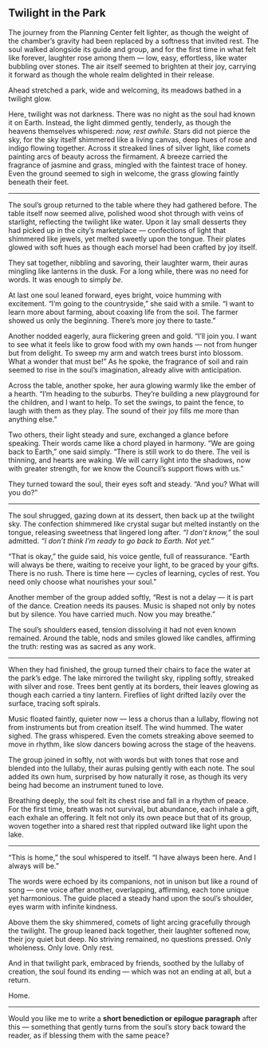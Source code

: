 ## Twilight in the Park

The journey from the Planning Center felt lighter, as though the weight of the chamber’s gravity had been replaced by a softness that invited rest. The soul walked alongside its guide and group, and for the first time in what felt like forever, laughter rose among them — low, easy, effortless, like water bubbling over stones. The air itself seemed to brighten at their joy, carrying it forward as though the whole realm delighted in their release.

Ahead stretched a park, wide and welcoming, its meadows bathed in a twilight glow.

Here, twilight was not darkness. There was no night as the soul had known it on Earth. Instead, the light dimmed gently, tenderly, as though the heavens themselves whispered: *now, rest awhile.* Stars did not pierce the sky, for the sky itself shimmered like a living canvas, deep hues of rose and indigo flowing together. Across it streaked lines of silver light, like comets painting arcs of beauty across the firmament. A breeze carried the fragrance of jasmine and grass, mingled with the faintest trace of honey. Even the ground seemed to sigh in welcome, the grass glowing faintly beneath their feet.

---

The soul’s group returned to the table where they had gathered before. The table itself now seemed alive, polished wood shot through with veins of starlight, reflecting the twilight like water. Upon it lay small desserts they had picked up in the city’s marketplace — confections of light that shimmered like jewels, yet melted sweetly upon the tongue. Their plates glowed with soft hues as though each morsel had been crafted by joy itself.

They sat together, nibbling and savoring, their laughter warm, their auras mingling like lanterns in the dusk. For a long while, there was no need for words. It was enough to simply *be.*

At last one soul leaned forward, eyes bright, voice humming with excitement. “I’m going to the countryside,” she said with a smile. “I want to learn more about farming, about coaxing life from the soil. The farmer showed us only the beginning. There’s more joy there to taste.”

Another nodded eagerly, aura flickering green and gold. “I’ll join you. I want to see what it feels like to grow food with my own hands — not from hunger but from delight. To sweep my arm and watch trees burst into blossom. What a wonder that must be!” As he spoke, the fragrance of soil and rain seemed to rise in the soul’s imagination, already alive with anticipation.

Across the table, another spoke, her aura glowing warmly like the ember of a hearth. “I’m heading to the suburbs. They’re building a new playground for the children, and I want to help. To set the swings, to paint the fence, to laugh with them as they play. The sound of their joy fills me more than anything else.”

Two others, their light steady and sure, exchanged a glance before speaking. Their words came like a chord played in harmony. “We are going back to Earth,” one said simply. “There is still work to do there. The veil is thinning, and hearts are waking. We will carry light into the shadows, now with greater strength, for we know the Council’s support flows with us.”

They turned toward the soul, their eyes soft and steady. “And you? What will you do?”

---

The soul shrugged, gazing down at its dessert, then back up at the twilight sky. The confection shimmered like crystal sugar but melted instantly on the tongue, releasing sweetness that lingered long after. *“I don’t know,”* the soul admitted. *“I don’t think I’m ready to go back to Earth. Not yet.”*

“That is okay,” the guide said, his voice gentle, full of reassurance. “Earth will always be there, waiting to receive your light, to be graced by your gifts. There is no rush. There is time here — cycles of learning, cycles of rest. You need only choose what nourishes your soul.”

Another member of the group added softly, “Rest is not a delay — it is part of the dance. Creation needs its pauses. Music is shaped not only by notes but by silence. You have carried much. Now you may breathe.”

The soul’s shoulders eased, tension dissolving it had not even known remained. Around the table, nods and smiles glowed like candles, affirming the truth: resting was as sacred as any work.

---

When they had finished, the group turned their chairs to face the water at the park’s edge. The lake mirrored the twilight sky, rippling softly, streaked with silver and rose. Trees bent gently at its borders, their leaves glowing as though each carried a tiny lantern. Fireflies of light drifted lazily over the surface, tracing soft spirals.

Music floated faintly, quieter now — less a chorus than a lullaby, flowing not from instruments but from creation itself. The wind hummed. The water sighed. The grass whispered. Even the comets streaking above seemed to move in rhythm, like slow dancers bowing across the stage of the heavens.

The group joined in softly, not with words but with tones that rose and blended into the lullaby, their auras pulsing gently with each note. The soul added its own hum, surprised by how naturally it rose, as though its very being had become an instrument tuned to love.

Breathing deeply, the soul felt its chest rise and fall in a rhythm of peace. For the first time, breath was not survival, but abundance, each inhale a gift, each exhale an offering. It felt not only its own peace but that of its group, woven together into a shared rest that rippled outward like light upon the lake.

---

“This is home,” the soul whispered to itself. “I have always been here. And I always will be.”

The words were echoed by its companions, not in unison but like a round of song — one voice after another, overlapping, affirming, each tone unique yet harmonious. The guide placed a steady hand upon the soul’s shoulder, eyes warm with infinite kindness.

Above them the sky shimmered, comets of light arcing gracefully through the twilight. The group leaned back together, their laughter softened now, their joy quiet but deep. No striving remained, no questions pressed. Only wholeness. Only love. Only rest.

And in that twilight park, embraced by friends, soothed by the lullaby of creation, the soul found its ending — which was not an ending at all, but a return.

Home.

---

Would you like me to write a **short benediction or epilogue paragraph** after this — something that gently turns from the soul’s story back toward the reader, as if blessing them with the same peace?
